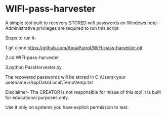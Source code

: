 # WIFI-pass-harvester

A simple tool built to recovery STORED wifi passwords on Windows
note-Administrative privileges are required to run this script

Steps to run it-

1.git clone https://github.com/AquaParrot/WIFI-pass-harvester.git

2.cd WIFI-pass-harvester

3.python PassHarvester.py

The recovered passwords will be stored in  C:\Users\<your username>\AppData\Local\Temp\temp.txt 


Disclaimer-
The CREATOR is not responsible for misue of this tool it is built for educational purposes only.

Use it only on systems you have explicit permission to test.
